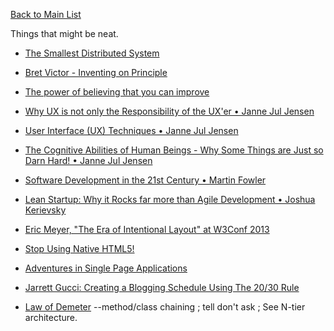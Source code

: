 [Back to Main List](https://gist.github.com/JsWatt/4aef73498525961a5764)

Things that might be neat.

* [The Smallest Distributed System](https://www.youtube.com/watch?v=ZFBvvUlqQ6w)

* [Bret Victor - Inventing on Principle](https://vimeo.com/36579366)

* [The power of believing that you can improve](https://www.ted.com/talks/carol_dweck_the_power_of_believing_that_you_can_improve?language=en)

* [Why UX is not only the Responsibility of the UX'er • Janne Jul Jensen](https://www.youtube.com/watch?v=Tbu6G08n_Gw)

* [User Interface (UX) Techniques • Janne Jul Jensen](https://www.youtube.com/watch?v=7OSkB4BCx00)

* [The Cognitive Abilities of Human Beings - Why Some Things are Just so Darn Hard! • Janne Jul Jensen](https://www.youtube.com/watch?v=byniid6oUmY)

* [Software Development in the 21st Century • Martin Fowler](https://www.youtube.com/watch?v=TgdFA72crHM)

* [Lean Startup: Why it Rocks far more than Agile Development • Joshua Kerievsky](https://www.youtube.com/watch?v=V5p8m1IjJoA)

* [Eric Meyer, "The Era of Intentional Layout" at W3Conf 2013](https://www.youtube.com/watch?v=XKpiP60HXwM)

* [Stop Using Native HTML5!](https://www.youtube.com/watch?v=uQB4Y7wR51M)

* [Adventures in Single Page Applications](https://www.youtube.com/watch?v=BqDJqKGfIiE)

* [Jarrett Gucci: Creating a Blogging Schedule Using The 20/30 Rule](http://wordpress.tv/2016/01/07/jarrett-gucci-creating-blogging-schedule-using-20-30-rule/)

* [Law of Demeter](https://www.youtube.com/watch?v=OMIZt2W_T_I) --method/class chaining ; tell don't ask ; See N-tier architecture.

